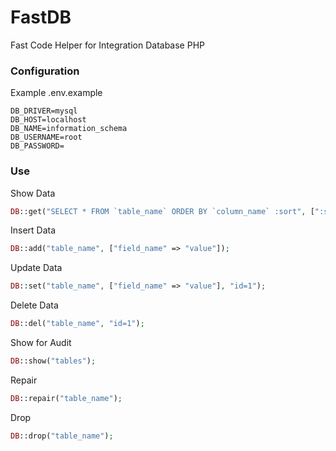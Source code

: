 # FastDB
Fast Code Helper for Integration Database PHP


### Configuration
Example .env.example
```
DB_DRIVER=mysql
DB_HOST=localhost
DB_NAME=information_schema
DB_USERNAME=root
DB_PASSWORD=
```

### Use
Show Data
```php
DB::get("SELECT * FROM `table_name` ORDER BY `column_name` :sort", [":sort" => "DESC"], 'json');
```

Insert Data
```php
DB::add("table_name", ["field_name" => "value"]);
```

Update Data
```php
DB::set("table_name", ["field_name" => "value"], "id=1");
```

Delete Data
```php
DB::del("table_name", "id=1");
```

Show for Audit
```php
DB::show("tables");
```
Repair
```php
DB::repair("table_name");
```
Drop
```php
DB::drop("table_name");
```
